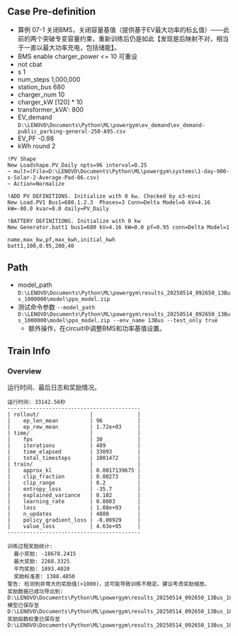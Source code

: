 ## Case Pre-definition

- 算例 07-1 关闭BMS，关闭容量基值（提供基于EV最大功率的标幺值）——此前的两个突破专变容量约束，重新训练后仍是如此【发现是后映射不对，相当于一直以最大功率充电，包括储能】。
- BMS enable charger_power <= 10 可重设
- not cbat
- s 1
- num_steps 1,000,000
- station_bus 680
- charger_num 10
- charger_kW \[120\] * 10
- transformer_kVA': 800
- EV_demand `D:\LENOVO\Documents\Python\ML\powergym\ev_demand\ev_demand-public_parking-general-250-A95.csv`
- EV_PF -0.98
- kWh round 2


```dss
!PV Shape
New Loadshape.PV_Daily npts=96 interval=0.25
~ mult=(File=D:\LENOVO\Documents\Python\ML\powergym\systems\1-day-900-s-Solar-2-Average-Pad-06.csv)
~ Action=Normalize

!ADD PV DEFINITIONS. Initialize with 0 kw. Checked by o3-mini
New Load.PV1 Bus1=680.1.2.3  Phases=3 Conn=Delta Model=6 kV=4.16 kW=-80.0 kvar=0.0 daily=PV_Daily

!BATTERY DEFINITIONS. Initialize with 0 kw
New Generator.batt1 bus1=680 kV=4.16 kW=0.0 pf=0.95 conn=Delta Model=1
```

```csv
name,max_kw,pf,max_kwh,initial_kwh
batt1,100,0.95,200,40
```

## Path

- model_path `D:\LENOVO\Documents\Python\ML\powergym\results_20250514_092650_13Bus_1000000\model\ppo_model.zip`
- 测试命令参数 `--model_path D:\LENOVO\Documents\Python\ML\powergym\results_20250514_092650_13Bus_1000000\model\ppo_model.zip --env_name 13Bus --test_only true`
  - 额外操作，在circuit中调整BMS和功率基值设置。

## Train Info

### Overview

运行时间、最后日志和奖励情况。

```text
运行时间: 33142.56秒
------------------------------------------
| rollout/                |              |
|    ep_len_mean          | 96           |
|    ep_rew_mean          | 1.72e+03     |
| time/                   |              |
|    fps                  | 30           |
|    iterations           | 489          |
|    time_elapsed         | 33093        |
|    total_timesteps      | 1001472      |
| train/                  |              |
|    approx_kl            | 0.0017139675 |
|    clip_fraction        | 0.00273      |
|    clip_range           | 0.2          |
|    entropy_loss         | -35.7        |
|    explained_variance   | 0.182        |
|    learning_rate        | 0.0003       |
|    loss                 | 1.08e+03     |
|    n_updates            | 4880         |
|    policy_gradient_loss | -0.00929     |
|    value_loss           | 4.63e+05     |
------------------------------------------

训练过程奖励统计:
  最小奖励: -18678.2415
  最大奖励: 2268.3325
  平均奖励: 1893.4020
  奖励标准差: 1388.4850
警告: 检测到非常大的奖励值(>1000)，这可能导致训练不稳定。建议考虑奖励缩放。
奖励数据已成功导出到: D:\LENOVO\Documents\Python\ML\powergym\results_20250514_092650_13Bus_1000000\rewards_in_training.csv
模型已保存至 D:\LENOVO\Documents\Python\ML\powergym\results_20250514_092650_13Bus_1000000\model\ppo_model
奖励函数权重已保存至 D:\LENOVO\Documents\Python\ML\powergym\results_20250514_092650_13Bus_1000000\reward_weights.csv.
```